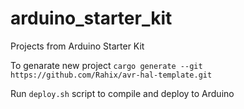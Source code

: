 # arduino_starter_kit
Projects from Arduino Starter Kit

To genarate new project `cargo generate --git https://github.com/Rahix/avr-hal-template.git`

Run `deploy.sh` script to compile and deploy to Arduino

